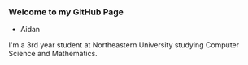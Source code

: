 ### Welcome to my GitHub Page 
- Aidan

<!--
**aidandomondon/aidandomondon** is a ✨ _special_ ✨ repository because its `README.md` (this file) appears on your GitHub profile.
-->

I'm a 3rd year student at Northeastern University studying Computer Science and Mathematics.
